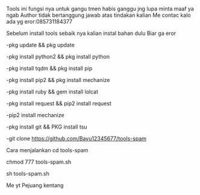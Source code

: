 Tools ini fungsi nya untuk gangu tmen habis ganggu jng lupa minta maaf ya ngab
Author tidak bertanggung jawab atas tindakan kalian 
Me contac kalo ada yg eror:085731184377


Sebelum install tools sebaik nya kalian instal bahan dulu
Biar ga eror


-pkg update && pkg update

-pkg install python2 && pkg install python

-pkg install tqdm && pkg install pip

-pkg install pip2 && pkg install mechanize

-pkg install ruby && gem install lolcat

-pkg install request && pip2 install request

-pip2 install mechanize

-pkg install git && PKG install tsu

-git clone https://github.com/Bayu12345677/tools-spam

Cara menjalankan
cd tools-spam

chmod 777 tools-spam.sh

sh tools-spam.sh


Me yt Pejuang kentang
